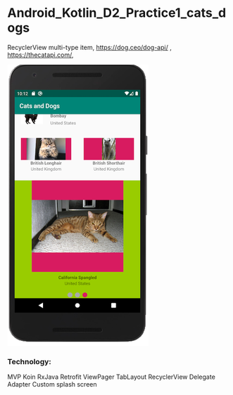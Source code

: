 # Android_Kotlin_D2_Practice1_cats_dogs
RecyclerView multi-type item, https://dog.ceo/dog-api/ , https://thecatapi.com/,

![Screenshot](https://github.com/vasilevkin/Android_Kotlin_D2_Practice1_cats_dogs/blob/practice1/Screenshot%202020-02-26%20at%2022.12.25.png)

### Technology:
MVP
Koin
RxJava
Retrofit
ViewPager
TabLayout
RecyclerView
Delegate Adapter
Custom splash screen
